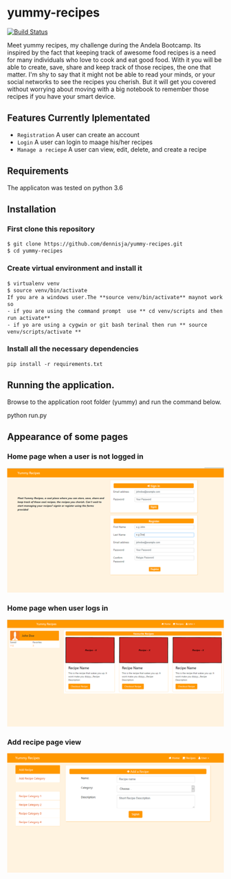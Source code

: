 # yummy-recipes
[![Build Status](https://travis-ci.org/dennisja/yummy-recipes.svg?branch=create_user)](https://travis-ci.org/dennisja/yummy-recipes)

Meet yummy recipes, my challenge during the Andela Bootcamp. Its inspired by the fact that keeping track of awesome food recipes is a need for many individuals who love to cook and eat good food. With it you will be able to create, save, share and keep track of those recipes, the one that matter. I'm shy to say that it might not be able to read your minds, or your social networks to see the recipes you cherish. But it will get you covered without worrying about moving with a big notebook to remember those recipes if you have your smart device.

## Features Currently Iplementated
- `Registration` A user can create an account
- `Login` A user can login to maage his/her recipes
- `Manage a reciepe` A user can view, edit, delete, and create a recipe

## Requirements
The applicaton was tested on python 3.6

## Installation
### First clone this repository
```
$ git clone https://github.com/dennisja/yummy-recipes.git
$ cd yummy-recipes
```
### Create virtual environment and install it
```
$ virtualenv venv
$ source venv/bin/activate
If you are a windows user.The **source venv/bin/activate** maynot work so
- if you are using the command prompt  use ** cd venv/scripts and then run activate**
- if yo are using a cygwin or git bash terinal then run ** source venv/scripts/activate **
```
### Install all the necessary dependencies
```
pip install -r requirements.txt
```
## Running the application.
Browse to the application root folder (yummy) and run the command below.

python run.py

## Appearance of some pages
### Home page when a user is not logged in
![Home Page when logged out](https://github.com/dennisja/yummy-recipes/blob/master/Designs/finished_pages/yummy_home.PNG "Home Page")

### Home page when user logs in
![Home Page when logged in](https://github.com/dennisja/yummy-recipes/blob/master/Designs/finished_pages/yummy_home_on_login.PNG "Home Page when user logs in")

### Add recipe page view
![Home Page when logged in](https://github.com/dennisja/yummy-recipes/blob/master/Designs/finished_pages/add_a_recipe.PNG "Home Page when user logs in")
